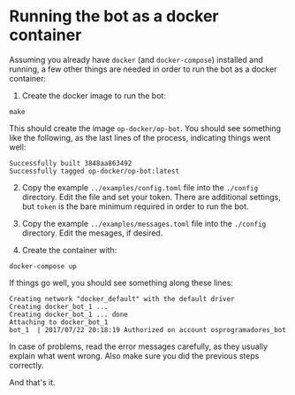 # Running the bot as a docker container

Assuming you already have `docker` (and `docker-compose`) installed and
running, a few other things are needed in order to run the bot as a docker
container:

1. Create the docker image to run the bot:
```
make
```

This should create the image `op-docker/op-bot`. You should see something like
the following, as the last lines of the process, indicating things went well:

```
Successfully built 3848aa863492
Successfully tagged op-docker/op-bot:latest
```

2. Copy the example `../examples/config.toml` file into the `./config`
   directory. Edit the file and set your token. There are additional settings,
   but `token` is the bare minimum required in order to run the bot.

3. Copy the example `../examples/messages.toml` file into the `./config`
   directory.  Edit the mesages, if desired.

4. Create the container with:
```
docker-compose up
```

If things go well, you should see something along these lines:
```
Creating network "docker_default" with the default driver
Creating docker_bot_1 ...
Creating docker_bot_1 ... done
Attaching to docker_bot_1
bot_1  | 2017/07/22 20:18:19 Authorized on account osprogramadores_bot
```

In case of problems, read the error messages carefully, as they usually explain
what went wrong. Also make sure you did the previous steps correctly.

And that's it.
